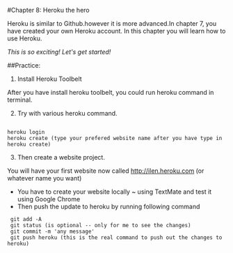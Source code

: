 #Chapter 8: Heroku the hero

Heroku is similar to Github.however it is more advanced.In chapter 7, you have created your own Heroku account.
In this chapter you will learn how to use Heroku.

_This is so exciting! Let's get started!_
 
 
##Practice:      

1. Install Heroku Toolbelt

After you have install heroku toolbelt, you could run heroku command in terminal.

2. Try with various heroku command. 
```

heroku login
heroku create (type your prefered website name after you have type in heroku create)

```
3. Then create a website project. 

You will have your first website now called http://ilen.heroku.com (or whatever name you want)

* You have to create your website locally ~ using TextMate and test it using Google Chrome
* Then push the update to heroku by running following command
 
``` 
 git add -A
 git status (is optional -- only for me to see the changes)
 git commit -m 'any message'
 git push heroku (this is the real command to push out the changes to heroku)

```